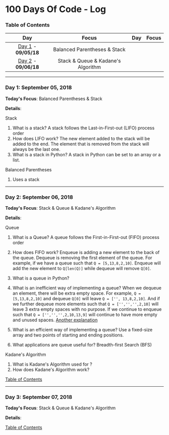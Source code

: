 
# 100 Days Of Code - Log
<a name="toc"></a>
### Table of Contents
|Day|Focus|Day|Focus|
|:---:|:-----:|:---:|:-----:|
|[Day 1](#day-1) - **09/05/18**|Balanced Parentheses & Stack|
|[Day 2](#day-2) - **09/06/18**|Stack & Queue & Kadane's Algorithm|


----------
<a name="day-1"></a>
### Day 1: September 05, 2018

**Today's Focus**: Balanced Parentheses & Stack

**Details**:

Stack
1. What is a stack?
A stack follows the Last-in-First-out (LIFO) process order
2. How does LIFO work?
The new element added to the stack will be added to the end.
The element that is removed from the stack will always be the last one.
3. What is a stack in Python?
A stack in Python can be set to an array or a list.

Balanced Parentheses
1. Uses a stack

----------
<a name="day-2"></a>
### Day 2: September 06, 2018

**Today's Focus**: Stack & Queue & Kadane's Algorithm

**Details**:

Queue
1. What is a Queue?
A queue follows the First-in-First-out (FIFO) process order
2. How does FIFO work?
Enqueue is adding a new element to the back of the queue.
Dequeue is removing the first element of the queue.
For example, if we have a queue such that `Q = [5,13,8,2,10]`.
Enqueue will add the new element to `Q[len(Q)]` while dequeue will remove `Q[0]`.

3. What is a queue in Python?

4. What is an inefficient way of implementing a queue?
When we dequeue an element, there will be extra empty space.
For example, `Q = [5,13,8,2,10]` and dequeue `Q[0]` will leave `Q = ['', 13,8,2,10]`.
And if we further dequeue more elements such that `Q = ['','','',2,10]` will leave 3 extra empty spaces with no purpose. If we continue to enqueue such that `Q = ['','','',2,10,13,9]` will continue to have more empty and unused spaces.
[Another explanation](https://github.com/tim-hr/stuff/wiki/Time-complexity:-Queues)

5. What is an efficient way of implementing a queue?
Use a fixed-size array and two points of starting and ending positions.

6. What applications are queue useful for?
Breadth-first Search (BFS)

Kadane's Algorithm
1. What is Kadane's Algorithm used for ?
2. How does Kadane's Algorithm work?

[Table of Contents](#toc)

----------
<a name="day-3"></a>
### Day 3: September 07, 2018

**Today's Focus**: Stack & Queue & Kadane's Algorithm

**Details**:



[Table of Contents](#toc)
